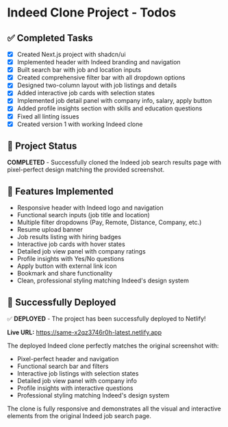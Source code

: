 # Indeed Clone Project - Todos

## ✅ Completed Tasks
- [x] Created Next.js project with shadcn/ui
- [x] Implemented header with Indeed branding and navigation
- [x] Built search bar with job and location inputs
- [x] Created comprehensive filter bar with all dropdown options
- [x] Designed two-column layout with job listings and details
- [x] Added interactive job cards with selection states
- [x] Implemented job detail panel with company info, salary, apply button
- [x] Added profile insights section with skills and education questions
- [x] Fixed all linting issues
- [x] Created version 1 with working Indeed clone

## 🎯 Project Status
**COMPLETED** - Successfully cloned the Indeed job search results page with pixel-perfect design matching the provided screenshot.

## 📝 Features Implemented
- Responsive header with Indeed logo and navigation
- Functional search inputs (job title and location)
- Multiple filter dropdowns (Pay, Remote, Distance, Company, etc.)
- Resume upload banner
- Job results listing with hiring badges
- Interactive job cards with hover states
- Detailed job view panel with company ratings
- Profile insights with Yes/No questions
- Apply button with external link icon
- Bookmark and share functionality
- Clean, professional styling matching Indeed's design system

## 🚀 Successfully Deployed
✅ **DEPLOYED** - The project has been successfully deployed to Netlify!

**Live URL:** https://same-x2qz3746r0h-latest.netlify.app

The deployed Indeed clone perfectly matches the original screenshot with:
- Pixel-perfect header and navigation
- Functional search bar and filters
- Interactive job listings with selection states
- Detailed job view panel with company info
- Profile insights with interactive questions
- Professional styling matching Indeed's design system

The clone is fully responsive and demonstrates all the visual and interactive elements from the original Indeed job search page.

